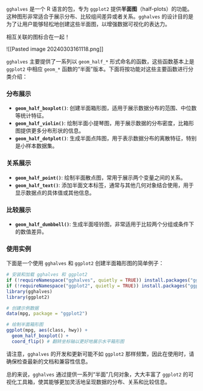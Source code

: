 `gghalves` 是一个 R 语言的包，专为 `ggplot2` 提供**半面图**（half-plots）的功能。这种图形非常适合于展示分布、比较组间差异或者关系。`gghalves` 的设计目的是为了让用户能够轻松地创建这些半面图，以增强数据可视化的表达力。

相互关联的图标合在一起！

![[Pasted image 20240303161118.png]]

`gghalves` 主要提供了一系列以 `geom_half_*` 形式命名的函数，这些函数基本上是 `ggplot2` 中相应 `geom_*` 函数的“半面”版本。下面将按功能对这些主要函数进行分类介绍：

### 分布展示

- **`geom_half_boxplot()`**: 创建半面箱形图，适用于展示数据分布的范围、中位数等统计特征。
- **`geom_half_violin()`**: 绘制半面小提琴图，用于展示数据的分布密度，比箱形图提供更多分布形状的信息。
- **`geom_half_dotplot()`**: 生成半面点阵图，用于表示数据分布的离散特征，特别是小样本数据集。

### 关系展示

- **`geom_half_point()`**: 绘制半面散点图，常用于展示两个变量之间的关系。
- **`geom_half_text()`**: 添加半面文本标签，通常与其他几何对象结合使用，用于显示数据点的具体值或其他信息。

### 比较展示

- **`geom_half_dumbbell()`**: 生成半面哑铃图，非常适用于比较两个分组或条件下的数值差异。

### 使用实例

下面是一个使用 `gghalves` 和 `ggplot2` 创建半面箱形图的简单例子：

```R
# 安装和加载 gghalves 和 ggplot2
if (!requireNamespace("gghalves", quietly = TRUE)) install.packages("gghalves")
if (!requireNamespace("ggplot2", quietly = TRUE)) install.packages("ggplot2")
library(gghalves)
library(ggplot2)

# 创建示例数据
data(mpg, package = "ggplot2")

# 绘制半面箱形图
ggplot(mpg, aes(class, hwy)) +
  geom_half_boxplot() +
  coord_flip() # 翻转坐标轴以更好地展示水平箱形图
```

请注意，`gghalves` 的开发和更新可能不如 `ggplot2` 那样频繁，因此在使用时，请确保检查最新的文档和兼容性信息。

总的来说，`gghalves` 通过提供一系列“半面”几何对象，大大丰富了 `ggplot2` 的可视化工具箱，使其能够更加灵活地呈现数据的分布、关系和比较信息。
